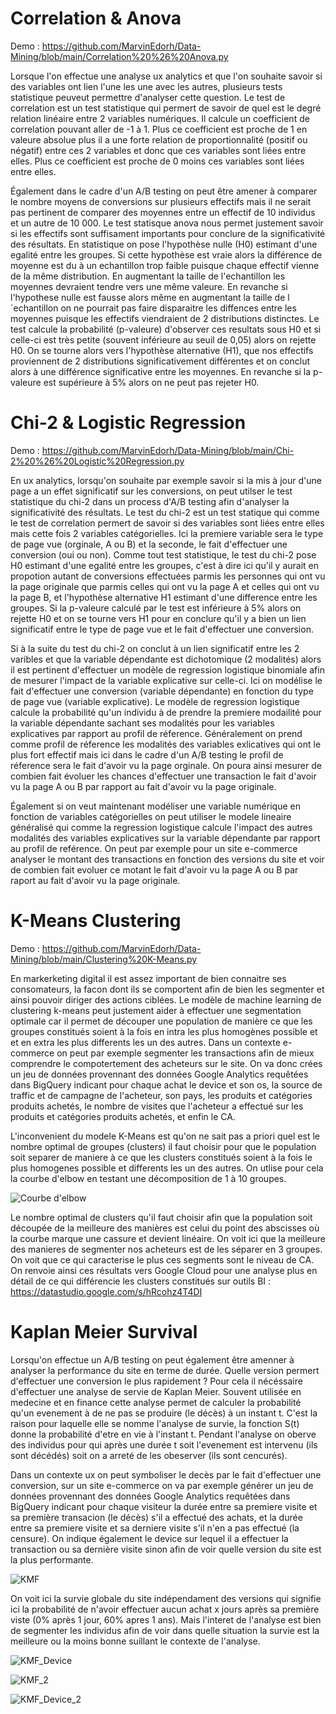 # Correlation & Anova
Demo : https://github.com/MarvinEdorh/Data-Mining/blob/main/Correlation%20%26%20Anova.py

Lorsque l'on effectue une analyse ux analytics et que l'on souhaite savoir si des variables ont lien l'une les une avec les autres, plusieurs tests statistique peuveut permettre d'analyser cette question. Le test de correlation est un test statistique qui permert de savoir de quel est le degré relation linéaire entre 2 variables numériques. Il calcule un coefficient de correlation pouvant aller de -1 à 1. Plus ce coefficient est proche de 1 en valeure absolue plus il a une forte relation de proportionnalité (positif ou négatif) entre ces 2 variables et donc que ces variables sont liées entre elles. Plus ce coefficient est proche de 0 moins ces variables sont liées entre elles.

Également dans le cadre d'un A/B testing on peut être amener à comparer le nombre moyens de conversions sur plusieurs effectifs mais il ne serait pas pertinent de comparer des moyennes entre un effectif de 10 individus et un autre de 10 000. Le test statisque anova nous permet justement savoir si les effectifs sont suffisament importants pour conclure de la significativité des résultats. En statistique on pose l'hypothèse nulle (H0) estimant d'une egalité entre les groupes. Si cette hypothèse est vraie alors la différence de moyenne est du à un echantillon trop faible puisque chaque effectif vienne de la même distribution. En augmentant la taille de l'echantillon les moyennes devraient tendre vers une même valeure. En revanche si l'hypothese nulle est fausse alors même en augmentant la taille de l´echantillon on ne pourrait pas faire disparaitre les diffences entre les moyennes puisque les effectifs viendraient de 2 distributions distinctes. Le test calcule la probabilité (p-valeure) d'observer ces resultats sous H0 et si celle-ci est très petite (souvent inférieure au seuil de 0,05) alors on rejette H0. On se tourne alors vers l'hypothèse alternative (H1), que nos effectifs proviennent de 2 distributions significativement différentes et on conclut alors à une différence significative entre les moyennes. En revanche si la p-valeure est supérieure à 5% alors on ne peut pas rejeter H0.

# Chi-2 & Logistic Regression 
Demo : https://github.com/MarvinEdorh/Data-Mining/blob/main/Chi-2%20%26%20Logistic%20Regression.py

En ux analytics, lorsqu'on souhaite par exemple savoir si la mis à jour d'une page a un effet significatif sur les conversions, on peut utilser le test statistique du chi-2 dans un process d'A/B testing afin d'analyser la significativité des résultats. Le test du chi-2 est un test statique qui comme le test de correlation permert de savoir si des variables sont liées entre elles mais cette fois 2 variables catégorielles. Ici la premiere variable sera le type de page vue (orginale, A ou B) et la seconde, le fait d'effectuer une conversion (oui ou non). Comme tout test statistique, le test du chi-2 pose H0 estimant d'une egalité entre les groupes, c'est à dire ici qu'il y aurait en propotion autant de conversions effectuées parmis les personnes qui ont vu la page originale que parmis celles qui ont vu la page A et celles qui ont vu la page B, et l'hypothèse alternative H1 estimant d'une difference entre les groupes. Si la p-valeure calculé par le test est inférieure à 5% alors on rejette H0 et on se tourne vers H1 pour en conclure qu'il y a bien un lien significatif entre le type de page vue et le fait d'effectuer une conversion. 

Si à la suite du test du chi-2 on conclut à un lien significatif entre les 2 varibles et que la variable dépendante est   dichotomique (2 modalités) alors il est pertinent d'effectuer un modèle de regression logistique binomiale afin de mesurer l'impact de la variable explicative sur celle-ci. Ici on modélise le fait d'effectuer une conversion (variable dépendante) en fonction du type de page vue (variable explicative). Le modèle de regression logistique calcule la probabilité qu'un individu à de prendre la premiere modailité pour la variable dépendante sachant ses modalités pour les variables explicatives par rapport au profil de réference. Généralement on prend comme profil de réference les modalités des variables exlicatives qui ont le plus fort effectif mais ici dans le cadre d'un A/B testing le profil de réference sera le fait d'avoir vu la page orginale. On poura ainsi mesurer de combien fait évoluer les chances d'effectuer une transaction le fait d'avoir vu la page A ou B par rapport au fait d'avoir vu la page originale.

Également si on veut maintenant modéliser une variable numérique en fonction de variables catégorielles on peut utiliser le modele lineaire généralisé qui comme la regression logistique calcule l'impact des autres modalités des variables explicatives sur la variable dépendante par rapport au profil de reférence. On peut par exemple pour un site e-commerce analyser le montant des transactions en fonction des versions du site et voir de combien fait evoluer ce motant le fait d'avoir vu la page A ou B par raport au fait d'avoir vu la page originale.


# K-Means Clustering
Demo : https://github.com/MarvinEdorh/Data-Mining/blob/main/Clustering%20K-Means.py

En markerketing digital il est assez important de bien connaitre ses consomateurs, la facon dont ils se comportent afin de bien les segmenter et ainsi pouvoir diriger des actions ciblées. Le modèle de machine learning de clustering k-means peut justement aider à effectuer une segmentation optimale car il permet de découper une population de manière ce que les groupes constitués soient à la fois en intra les plus homogènes possible et et en extra les plus differents les un des autres. Dans un contexte e-commerce on peut par exemple segmenter les transactions afin de mieux comprendre le compotertement des acheteurs sur le site. On va donc crées un jeu de données provennant des données Google Analytics requêtées dans BigQuery indicant pour chaque achat le device et son os, la source de traffic et de campagne de l'acheteur, son pays, les produits et catégories produits achetés, le nombre de visites que l'acheteur a effectué sur les produits et catégories produits achetés, et enfin le CA.

L'inconvenient du modele K-Means est qu'on ne sait pas a priori quel est le nombre optimal de groupes (clusters) il faut choisir pour que le population soit separer de maniere à ce que les clusters constitués soient à la fois le plus homogenes possible et differents les un des autres. On utlise pour cela la courbe d'elbow en testant une décomposition de 1 à 10 groupes.

![Courbe d'elbow](https://user-images.githubusercontent.com/83826055/129334001-457b71dd-c30f-43de-897e-d2dab6f01a60.png)

Le nombre optimal de clusters qu'il faut choisir afin que la population soit découpée de la meilleure des manières est celui du point des abscisses où la courbe marque une cassure et devient linéaire. On voit ici que la meilleure des manieres de segmenter nos acheteurs est de les séparer en 3 groupes. On voit que ce qui caracterise le plus ces segments sont le niveau de CA. On renvoie ainsi ces résultats vers Google Cloud pour une analyse plus en détail de ce qui différencie les clusters constitués sur outils BI : https://datastudio.google.com/s/hRcohz4T4DI

# Kaplan Meier Survival
Lorsqu'on effectue un A/B testing on peut également être amenner à analyser la performance du site en terme de durée. Quelle version permert d'effectuer une conversion le plus rapidement ? Pour cela il nécéssaire d'effectuer une analyse de servie de Kaplan Meier. Souvent utilisée en medecine et en finance cette analyse permet de calculer la probabilité qu'un evenement à de ne pas se produire (le décès) à  un instant t. C'est la raison pour laquelle elle se nomme l'analyse de survie, la fonction S(t) donne la probabilité d'etre en vie à l'instant t. Pendant l'analyse on oberve des individus pour qui après une durée t soit l'evenement est intervenu (ils sont décédés) soit on a arreté de les obeserver (ils sont cencurés).

Dans un contexte ux on peut symboliser le decès par le fait d'effectuer une conversion, sur un site e-commerce on va par exemple générer un jeu de données provennant des données Google Analytics requêtées dans BigQuery indicant pour chaque visiteur la durée entre sa premiere visite et sa première transacion (le décès) s'il a effectué des achats, et la durée entre sa premiere visite et sa derniere visite s'il n'en a pas effectué (la censure). On indique également le device sur lequel il a effectuer la transaction ou sa dernière visite sinon afin de voir quelle version du site est la plus performante.

![KMF](https://user-images.githubusercontent.com/83826055/129444429-fcef0f33-b30f-4c5c-9b22-af75347ed59e.png)

On voit ici la survie globale du site indépendament des versions qui signifie ici la probabilité de n'avoir effectuer aucun achat x jours après sa première viste (0% après 1 jour, 60% apres 1 ans). Mais l'interet de l'analyse est bien de segmenter les individus afin de voir dans quelle situation la survie est la meilleure ou la moins bonne suillant le contexte de l'analyse.

![KMF_Device](https://user-images.githubusercontent.com/83826055/129444431-0271e2aa-c5cc-4988-9497-2b6b61337bb1.png)

![KMF_2](https://user-images.githubusercontent.com/83826055/129450587-cf45114a-ea53-49d4-b7ee-a1bb04a8b7f3.png)

![KMF_Device_2](https://user-images.githubusercontent.com/83826055/129450589-e52c90a2-8391-4d86-9827-43318689c2ae.png)
